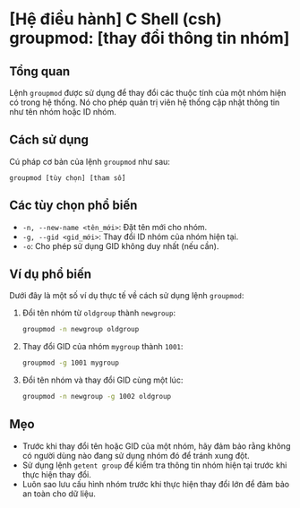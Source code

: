 # [Hệ điều hành] C Shell (csh) groupmod: [thay đổi thông tin nhóm]

## Tổng quan
Lệnh `groupmod` được sử dụng để thay đổi các thuộc tính của một nhóm hiện có trong hệ thống. Nó cho phép quản trị viên hệ thống cập nhật thông tin như tên nhóm hoặc ID nhóm.

## Cách sử dụng
Cú pháp cơ bản của lệnh `groupmod` như sau:

```
groupmod [tùy chọn] [tham số]
```

## Các tùy chọn phổ biến
- `-n, --new-name <tên_mới>`: Đặt tên mới cho nhóm.
- `-g, --gid <gid_mới>`: Thay đổi ID nhóm của nhóm hiện tại.
- `-o`: Cho phép sử dụng GID không duy nhất (nếu cần).

## Ví dụ phổ biến
Dưới đây là một số ví dụ thực tế về cách sử dụng lệnh `groupmod`:

1. Đổi tên nhóm từ `oldgroup` thành `newgroup`:
   ```bash
   groupmod -n newgroup oldgroup
   ```

2. Thay đổi GID của nhóm `mygroup` thành `1001`:
   ```bash
   groupmod -g 1001 mygroup
   ```

3. Đổi tên nhóm và thay đổi GID cùng một lúc:
   ```bash
   groupmod -n newgroup -g 1002 oldgroup
   ```

## Mẹo
- Trước khi thay đổi tên hoặc GID của một nhóm, hãy đảm bảo rằng không có người dùng nào đang sử dụng nhóm đó để tránh xung đột.
- Sử dụng lệnh `getent group` để kiểm tra thông tin nhóm hiện tại trước khi thực hiện thay đổi.
- Luôn sao lưu cấu hình nhóm trước khi thực hiện thay đổi lớn để đảm bảo an toàn cho dữ liệu.